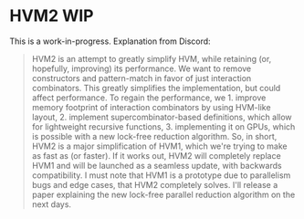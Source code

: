 HVM2 WIP
========

This is a work-in-progress. Explanation from Discord:

> HVM2 is an attempt to greatly simplify HVM, while retaining (or, hopefully, improving) its performance. We want to remove constructors and pattern-match in favor of just interaction combinators. This greatly simplifies the implementation, but could affect performance. To regain the performance, we 1. improve memory footprint of interaction combinators by using HVM-like layout, 2. implement supercombinator-based definitions, which allow for lightweight recursive functions, 3. implementing it on GPUs, which is possible with a new lock-free reduction algorithm. So, in short, HVM2 is a major simplification of HVM1, which we're trying to make as fast as (or faster). If it works out, HVM2 will completely replace HVM1 and will be launched as a seamless update, with backwards compatibility. I must note that HVM1 is a prototype due to parallelism bugs and edge cases, that HVM2 completely solves. I'll release a paper explaining the new lock-free parallel reduction algorithm on the next days.
